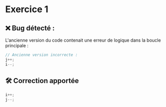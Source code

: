 # Exercice 1 

## ❌  Bug détecté :

L'ancienne version du code contenait une erreur de logique dans la boucle principale :

```java
// Ancienne version incorrecte :
j++; 
i--;
```
## 🛠️ Correction apportée

```java
i++; 
j--;
